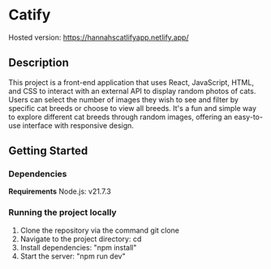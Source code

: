 # Catify

Hosted version: https://hannahscatlifyapp.netlify.app/

## Description

This project is a front-end application that uses React, JavaScript, HTML, and CSS to interact with an external API to display random photos of cats. Users can select the number of images they wish to see and filter by specific cat breeds or choose to view all breeds. It's a fun and simple way to explore different cat breeds through random images, offering an easy-to-use interface with responsive design.

## Getting Started

### Dependencies

**Requirements**
Node.js: v21.7.3

### Running the project locally

1. Clone the repository via the command git clone <repo-url>
2. Navigate to the project directory: cd <project-directory>
2. Install dependencies: "npm install"
3. Start the server: "npm run dev"
